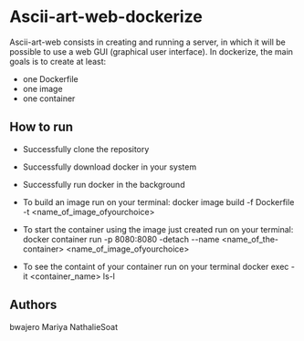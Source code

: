 # Ascii-art-web-dockerize

Ascii-art-web consists in creating and running a server, in which it will be possible to use a web GUI (graphical user interface). In dockerize, the main goals is to create at least:

* one Dockerfile
* one image
* one container

## How to run

* Successfully clone the repository
* Successfully download docker in your system
* Successfully run docker in the background

* To build an image
    run on your terminal: docker image build -f Dockerfile -t <name_of_image_ofyourchoice>
* To start the container using the image just created
    run on your terminal: docker container run -p 8080:8080 -detach --name <name_of_the-container> <name_of_image_ofyourchoice>
* To see the containt of your container
    run on your terminal docker exec -it <container_name> ls-l

## Authors

bwajero
Mariya
NathalieSoat